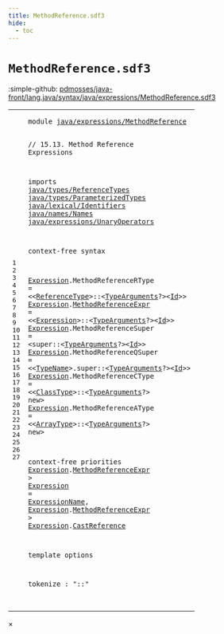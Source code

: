 ```yaml
---
title: MethodReference.sdf3
hide:
  - toc
---
```


# `MethodReference.sdf3`

:simple-github: [pdmosses/java-front/lang.java/syntax/java/expressions/MethodReference.sdf3]

[pdmosses/java-front/lang.java/syntax/java/expressions/MethodReference.sdf3]: https://github.com/pdmosses/java-front/blob/master/lang.java/syntax/java/expressions/MethodReference.sdf3 "The source file on GitHub"

<div class="sdf3"><table class="highlighttable"><tbody><tr><td class="linenos"><div class="linenodiv"><pre><span></span>1
2
3
4
5
6
7
8
9
10
11
12
13
14
15
16
17
18
19
20
21
22
23
24
25
26
27
</pre></div></td>
<td class="code"><pre><code><span class="keyword">module</span> <a href="../Main.sdf3/#java/expressions/MethodReference_13_3" id="java/expressions/MethodReference_1_8" title="Referenced at ../Main.sdf3 line 13">java/expressions/MethodReference</a>

<span class="layout">// 15.13. Method Reference Expressions</span>

<span class="keyword">imports</span>
  <a href="../../types/ReferenceTypes.sdf3/#java/types/ReferenceTypes_1_8" id="java/types/ReferenceTypes_6_3" title="Defined at ../../types/ReferenceTypes.sdf3 line 1">java/types/ReferenceTypes</a>
  <a href="../../types/ParameterizedTypes.sdf3/#java/types/ParameterizedTypes_1_8" id="java/types/ParameterizedTypes_7_3" title="Defined at ../../types/ParameterizedTypes.sdf3 line 1">java/types/ParameterizedTypes</a>
  <a href="../../lexical/Identifiers.sdf3/#java/lexical/Identifiers_1_8" id="java/lexical/Identifiers_8_3" title="Defined at ../../lexical/Identifiers.sdf3 line 1">java/lexical/Identifiers</a>
  <a href="../../names/Names.sdf3/#java/names/Names_1_8" id="java/names/Names_9_3" title="Defined at ../../names/Names.sdf3 line 1">java/names/Names</a>
  <a href="../UnaryOperators.sdf3/#java/expressions/UnaryOperators_1_8" id="java/expressions/UnaryOperators_10_3" title="Defined at ../UnaryOperators.sdf3 line 1">java/expressions/UnaryOperators</a>

<span class="keyword">context-free syntax</span>
  
  <a href="#Expression_15_40" id="Expression_14_3" title="Referenced at line 15, 22, 23">Expression</a>.<span class="cons_Constructor"><span id="MethodReferenceRType_14_14" title="Not referenced">MethodReferenceRType</span></span>  = &lt;&lt;<a href="../../types/ReferenceTypes.sdf3/#ReferenceType_13_3" id="ReferenceType_14_40" title="Defined at ../../types/ReferenceTypes.sdf3 line 13, 23, 24">ReferenceType</a>&gt;<span class="cons_String">::</span>&lt;<a href="../../types/ParameterizedTypes.sdf3/#TypeArguments_11_3" id="TypeArguments_14_57" title="Defined at ../../types/ParameterizedTypes.sdf3 line 11, 17">TypeArguments</a>?&gt;&lt;<a href="../../lexical/Identifiers.sdf3/#Id_15_3" id="Id_14_73" title="Defined at ../../lexical/Identifiers.sdf3 line 15, 23">Id</a>&gt;&gt;
  <a href="#Expression_15_40" id="Expression_15_3" title="Referenced at line 15, 22, 23">Expression</a>.<span class="cons_Constructor"><a href="#MethodReferenceExpr_22_14" id="MethodReferenceExpr_15_14" title="Referenced at line 22, 23">MethodReferenceExpr</a></span>   = &lt;&lt;<a href="#Expression_14_3" id="Expression_15_40" title="Defined at line 14, 15, 16, 17, 18, 19, 22">Expression</a>&gt;<span class="cons_String">::</span>&lt;<a href="../../types/ParameterizedTypes.sdf3/#TypeArguments_11_3" id="TypeArguments_15_54" title="Defined at ../../types/ParameterizedTypes.sdf3 line 11, 17">TypeArguments</a>?&gt;&lt;<a href="../../lexical/Identifiers.sdf3/#Id_15_3" id="Id_15_70" title="Defined at ../../lexical/Identifiers.sdf3 line 15, 23">Id</a>&gt;&gt;
  <a href="#Expression_15_40" id="Expression_16_3" title="Referenced at line 15, 22, 23">Expression</a>.<span class="cons_Constructor"><span id="MethodReferenceSuper_16_14" title="Not referenced">MethodReferenceSuper</span></span>  = &lt;<span class="cons_String">super::</span>&lt;<a href="../../types/ParameterizedTypes.sdf3/#TypeArguments_11_3" id="TypeArguments_16_47" title="Defined at ../../types/ParameterizedTypes.sdf3 line 11, 17">TypeArguments</a>?&gt;&lt;<a href="../../lexical/Identifiers.sdf3/#Id_15_3" id="Id_16_63" title="Defined at ../../lexical/Identifiers.sdf3 line 15, 23">Id</a>&gt;&gt;
  <a href="#Expression_15_40" id="Expression_17_3" title="Referenced at line 15, 22, 23">Expression</a>.<span class="cons_Constructor"><span id="MethodReferenceQSuper_17_14" title="Not referenced">MethodReferenceQSuper</span></span> = &lt;&lt;<a href="../../names/Names.sdf3/#TypeName_11_3" id="TypeName_17_40" title="Defined at ../../names/Names.sdf3 line 11, 21, 22">TypeName</a>&gt;<span class="cons_String">.super::</span>&lt;<a href="../../types/ParameterizedTypes.sdf3/#TypeArguments_11_3" id="TypeArguments_17_58" title="Defined at ../../types/ParameterizedTypes.sdf3 line 11, 17">TypeArguments</a>?&gt;&lt;<a href="../../lexical/Identifiers.sdf3/#Id_15_3" id="Id_17_74" title="Defined at ../../lexical/Identifiers.sdf3 line 15, 23">Id</a>&gt;&gt;
  <a href="#Expression_15_40" id="Expression_18_3" title="Referenced at line 15, 22, 23">Expression</a>.<span class="cons_Constructor"><span id="MethodReferenceCType_18_14" title="Not referenced">MethodReferenceCType</span></span> = &lt;&lt;<a href="../../types/ReferenceTypes.sdf3/#ClassType_14_3" id="ClassType_18_39" title="Defined at ../../types/ReferenceTypes.sdf3 line 14, 26, 27">ClassType</a>&gt;<span class="cons_String">::</span>&lt;<a href="../../types/ParameterizedTypes.sdf3/#TypeArguments_11_3" id="TypeArguments_18_52" title="Defined at ../../types/ParameterizedTypes.sdf3 line 11, 17">TypeArguments</a>?&gt; <span class="cons_String">new</span>&gt;
  <a href="#Expression_15_40" id="Expression_19_3" title="Referenced at line 15, 22, 23">Expression</a>.<span class="cons_Constructor"><span id="MethodReferenceAType_19_14" title="Not referenced">MethodReferenceAType</span></span> = &lt;&lt;<a href="../../types/ReferenceTypes.sdf3/#ArrayType_16_3" id="ArrayType_19_39" title="Defined at ../../types/ReferenceTypes.sdf3 line 16, 37, 38">ArrayType</a>&gt;<span class="cons_String">::</span>&lt;<a href="../../types/ParameterizedTypes.sdf3/#TypeArguments_11_3" id="TypeArguments_19_52" title="Defined at ../../types/ParameterizedTypes.sdf3 line 11, 17">TypeArguments</a>?&gt; <span class="cons_String">new</span>&gt;
  
<span class="keyword">context-free priorities</span>
  <a href="#Expression_14_3" id="Expression_22_3" title="Defined at line 14, 15, 16, 17, 18, 19, 22">Expression</a>.<span class="cons_Constructor"><a href="#MethodReferenceExpr_15_14" id="MethodReferenceExpr_22_14" title="Defined at line 15">MethodReferenceExpr</a></span> &gt; <a href="#Expression_15_40" id="Expression_22_36" title="Referenced at line 15, 22, 23">Expression</a> = <a href="../../names/Names.sdf3/#ExpressionName_13_3" id="ExpressionName_22_49" title="Defined at ../../names/Names.sdf3 line 13, 25, 26">ExpressionName</a>,
  <a href="#Expression_14_3" id="Expression_23_3" title="Defined at line 14, 15, 16, 17, 18, 19, 22">Expression</a>.<span class="cons_Constructor"><a href="#MethodReferenceExpr_15_14" id="MethodReferenceExpr_23_14" title="Defined at line 15">MethodReferenceExpr</a></span> &gt;  <a href="#Expression_14_3" id="Expression_23_37" title="Defined at line 14, 15, 16, 17, 18, 19, 22">Expression</a>.<span class="cons_Constructor"><a href="../UnaryOperators.sdf3/#CastReference_23_14" id="CastReference_23_48" title="Defined at ../UnaryOperators.sdf3 line 23">CastReference</a></span>
  
<span class="keyword">template options</span>
  
  <span class="keyword">tokenize</span> : "::"  
</code></pre></td></tr></tbody></table></div>

<div id="modal">
  <div id="modal-content">
    <span id="modal-close">&times;</span>
    <h2 id="modal-h2"></h2>
    <p  id="modal-p"></p>
    <ul id="modal-ul"></ul>
  </div>
</div>
